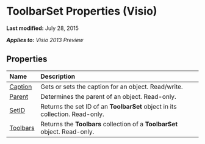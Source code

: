 
# ToolbarSet Properties (Visio)

 **Last modified:** July 28, 2015

 _**Applies to:** Visio 2013 Preview_

## Properties



|**Name**|**Description**|
|:-----|:-----|
| [Caption](206c6f4f-ceee-e4d2-c197-197951d8d1a9.md)|Gets or sets the caption for an object. Read/write.|
| [Parent](8f7d10ea-0e8a-ede3-2902-6be4e192f47f.md)|Determines the parent of an object. Read-only.|
| [SetID](db1f1cf5-f9eb-a118-132d-9ac878db6632.md)|Returns the set ID of an  **ToolbarSet** object in its collection. Read-only.|
| [Toolbars](ad345f3e-a000-6a6d-55bd-ed593678c3ef.md)|Returns the  **Toolbars** collection of a **ToolbarSet** object. Read-only.|
